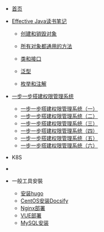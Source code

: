 <!-- docs/_sidebar.md -->

- [首页](/README)

- [Effective Java读书笔记](effectivejava/)

  - [创建和销毁对象](effectivejava/effectivejava1.md)

  - [所有对象都通用的方法](effectivejava/effectivejava2.md)

  - [类和接口](effectivejava/effectivejava3.md)

  - [泛型](effectivejava/effectivejava4.md)

  - [枚举和注解](effectivejava/effectivejava5.md)

    

- [一步一步搭建权限管理系统](upm/)
  
  - [一步一步搭建权限管理系统（一）](upm/upm.md)
  - [一步一步搭建权限管理系统（二）](upm/upm2.md)
  - [一步一步搭建权限管理系统（三）](upm/upm3.md)
  - [一步一步搭建权限管理系统（四）](upm/upm4.md)
  - [一步一步搭建权限管理系统（五）](upm/upm5.md)
  - [一步一步搭建权限管理系统（六）](upm/upm6.md)
  
- K8S
  
- 
  
- 一般工具安裝
  
  - [安装hugo](books/安装hugo.md)
  - [CentOS安装Docsify](books/CentOS安装Docsify.md)
  - [Nginx部署](tools/nginx.md)
  - [VUE部署](tools/vue.md)
  - [MySQL安装]((tools/mysql.md))

